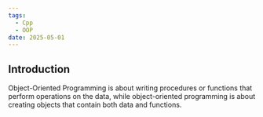 ```yaml
---
tags:
  - Cpp
  - OOP
date: 2025-05-01
---
```

## Introduction 
Object-Oriented Programming is about writing procedures or functions that perform operations on the data, while object-oriented programming is about creating objects that contain both data and functions.
